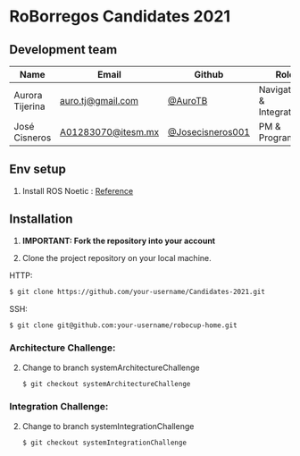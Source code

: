 # RoBorregos Candidates 2021 

## Development team

| Name                    | Email                                                               | Github                                                       | Role      |
| ----------------------- | ------------------------------------------------------------------- | ------------------------------------------------------------ | --------- |
| Aurora Tijerina | [auro.tj@gmail.com](mailto:auro.tj@gmail.com) | [@AuroTB](https://github.com/aurotb) | Navigation & Integration |
| José Cisneros | [A01283070@itesm.mx](mailto:A01283070@itesm.mx) | [@Josecisneros001](https://github.com/Josecisneros001) | PM & Programmer |


## Env setup
1. Install ROS Noetic : [Reference](http://wiki.ros.org/noetic/Installation/Ubuntu)

## Installation

1. **IMPORTANT: Fork the repository into your account**

2. Clone the project repository on your local machine.

HTTP:
``` bash
$ git clone https://github.com/your-username/Candidates-2021.git
```

SSH:
``` bash 
$ git clone git@github.com:your-username/robocup-home.git
```

### Architecture Challenge:
2. Change to branch systemArchitectureChallenge

   ```bash
   $ git checkout systemArchitectureChallenge
   ```

### Integration Challenge:
2. Change to branch systemIntegrationChallenge

   ```bash
   $ git checkout systemIntegrationChallenge
   ```
